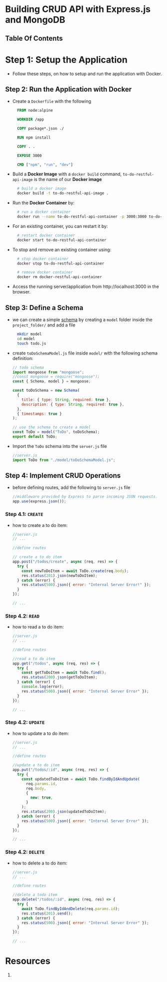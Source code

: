 # Building CRUD API with Express.js and MongoDB

## Table Of Contents

# Step 1: Setup the Application

- Follow these steps, on how to setup and run the application with Docker.

## Step 2: Run the Application with Docker

- Create a `Dockerfile` with the following

  ```Dockerfile
    FROM node:alpine

    WORKDIR /app

    COPY package*.json ./

    RUN npm install

    COPY . .

    EXPOSE 3000

    CMD ["npm", "run", "dev"]
  ```

- Build a **Docker Image** with a `docker build` command, `to-do-restful-api-image` is the name of our **Docker image**
  ```sh
    # build a docker image
    docker build -t to-do-restful-api-image .
  ```
- Run the **Docker Container** by:
  ```sh
    # run a docker container
    docker run --name to-do-restful-api-container -p 3000:3000 to-do-restful-api-image
  ```
- For an existing container, you can restart it by:
  ```sh
    # restart docker container
    docker start to-do-restful-api-container
  ```
- To stop and remove an existing container using:

  ```sh
    # stop docker container
    docker stop to-do-restful-api-container

    # remove docker container
    docker rm docker-restful-api-container
  ```

- Access the running server/application from http://localhost:3000 in the browser.

## Step 3: Define a Schema

- we can create a simple [schema](https://mongoosejs.com/docs/guide.html) by creating a `model` folder inside the `project_folder/` and add a file
  ```sh
    mkdir model
    cd model
    touch todo.js
  ```
- create `toDoSchemaModel.js` file inside `model/` with the following schema definition:

  ```js
  // todo schema
  import mongoose from "mongoose";
  //const mongoose = require("mongoose");
  const { Schema, model } = mongoose;

  const toDoSchema = new Schema(
    {
      title: { type: String, required: true },
      description: { type: String, required: true },
    },
    { timestamps: true }
  );

  // use the schema to create a model
  const ToDo = model("ToDo", toDoSchema);
  export default ToDo;
  ```

- Import the `ToDo` schema into the `server.js` file
  ```js
  //server.js
  import ToDo from "./model/toDoSchemaModel.js";
  ```

## Step 4: Implement CRUD Operations

- before defining routes, add the following to `server.js` file
  ```js
  //middleware provided by Express to parse incoming JSON requests.
  app.use(express.json());
  ```

### Step 4.1: `CREATE`

- how to create a to do item:

  ```js
  //server.js
  // ...

  //define routes

  // create a to do item
  app.post("/todos/create", async (req, res) => {
    try {
      const newToDoItem = await ToDo.create(req.body);
      res.status(201).json(newToDoItem);
    } catch (error) {
      res.status(500).json({ error: "Internal Server Error!" });
    }
  });

  // ...
  ```

### Step 4.2: `READ`

- how to read a to do item:

  ```js
  //server.js
  // ...

  //define routes

  //read a to do item
  app.get("/todos", async (req, res) => {
    try {
      const getToDoItem = await ToDo.find();
      res.status(200).json(getToDoItem);
    } catch (error) {
      console.log(error);
      res.status(500).json({ error: "Internal Server Error" });
    }
  });

  // ...
  ```

### Step 4.2: `UPDATE`

- how to update a to do item:

  ```js
  //server.js
  // ...

  //define routes

  //update a to do item
  app.put("/todos/:id", async (req, res) => {
    try {
      const updatedToDoItem = await ToDo.findByIdAndUpdate(
        req.params.id,
        req.body,
        {
          new: true,
        }
      );
      res.status(200).json(updatedToDoItem);
    } catch (error) {
      res.status(500).json({ error: "Internal Server Error" });
    }
  });

  // ...
  ```

### Step 4.2: `DELETE`

- how to delete a to do item:

  ```js
  //server.js
  // ...

  //define routes

  //delete a todo item
  app.delete("/todos/:id", async (req, res) => {
    try {
      await ToDo.findByIdAndDelete(req.params.id);
      res.status(201).send();
    } catch (error) {
      res.status(500).json({ error: "Internal Server Error" });
    }
  });

  // ...
  ```

# Resources

1. []()
